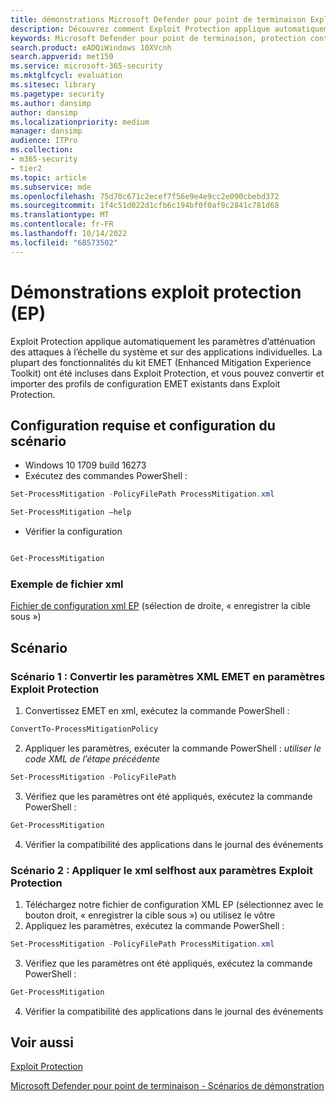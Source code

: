 ```yaml
---
title: démonstrations Microsoft Defender pour point de terminaison Exploit Protection (EP)
description: Découvrez comment Exploit Protection applique automatiquement de nombreux paramètres d’atténuation des attaques à l’échelle du système et sur des applications individuelles.
keywords: Microsoft Defender pour point de terminaison, protection contre l’exploitation du système, kit EMET (Enhanced Mitigation Experience Toolkit), démonstration
search.product: eADQiWindows 10XVcnh
search.appverid: met150
ms.service: microsoft-365-security
ms.mktglfcycl: evaluation
ms.sitesec: library
ms.pagetype: security
ms.author: dansimp
author: dansimp
ms.localizationpriority: medium
manager: dansimp
audience: ITPro
ms.collection:
- m365-security
- tier2
ms.topic: article
ms.subservice: mde
ms.openlocfilehash: 75d70c671c2ecef7f56e9e4e9cc2e090cbebd372
ms.sourcegitcommit: 1f4c51d022d1cfb6c194bf0f0af9c2841c781d68
ms.translationtype: MT
ms.contentlocale: fr-FR
ms.lasthandoff: 10/14/2022
ms.locfileid: "68573502"
---
```

# <a name="exploit-protection-ep-demonstrations"></a>Démonstrations exploit protection (EP)

Exploit Protection applique automatiquement les paramètres d’atténuation des attaques à l’échelle du système et sur des applications individuelles. La plupart des fonctionnalités du kit EMET (Enhanced Mitigation Experience Toolkit) ont été incluses dans Exploit Protection, et vous pouvez convertir et importer des profils de configuration EMET existants dans Exploit Protection.

## <a name="scenario-requirements-and-setup"></a>Configuration requise et configuration du scénario

- Windows 10 1709 build 16273
- Exécutez des commandes PowerShell :

```powershell
Set-ProcessMitigation -PolicyFilePath ProcessMitigation.xml
```

```powershell
Set-ProcessMitigation –help
```

- Vérifier la configuration

```powershell

Get-ProcessMitigation
```

### <a name="sample-xml-file"></a>Exemple de fichier xml

[Fichier de configuration xml EP](https://demo.wd.microsoft.com/Content/ProcessMitigation.xml?) (sélection de droite, « enregistrer la cible sous »)

## <a name="scenario"></a>Scénario

### <a name="scenario-1-convert-emet-xml-to-exploit-protection-settings"></a>Scénario 1 : Convertir les paramètres XML EMET en paramètres Exploit Protection

1. Convertissez EMET en xml, exécutez la commande PowerShell :

```powershell
ConvertTo-ProcessMitigationPolicy
```

2. Appliquer les paramètres, exécuter la commande PowerShell :  *utiliser le code XML de l’étape précédente*

```powershell
Set-ProcessMitigation -PolicyFilePath
```

3. Vérifiez que les paramètres ont été appliqués, exécutez la commande PowerShell :

```powershell
Get-ProcessMitigation
```

4. Vérifier la compatibilité des applications dans le journal des événements

### <a name="scenario-2-apply-selfhost-xml-to-exploit-protection-settings"></a>Scénario 2 : Appliquer le xml selfhost aux paramètres Exploit Protection

1. Téléchargez notre fichier de configuration XML EP (sélectionnez avec le bouton droit, « enregistrer la cible sous ») ou utilisez le vôtre
2. Appliquez les paramètres, exécutez la commande PowerShell :

```powershell
Set-ProcessMitigation -PolicyFilePath ProcessMitigation.xml
```

3. Vérifiez que les paramètres ont été appliqués, exécutez la commande PowerShell :

```powershell
Get-ProcessMitigation
```

4. Vérifier la compatibilité des applications dans le journal des événements

## <a name="see-also"></a>Voir aussi

[Exploit Protection](/windows/threat-protection/windows-defender-exploit-guard/exploit-protection-exploit-guard?ocid=wd-av-demo-ep-bottom)

[Microsoft Defender pour point de terminaison - Scénarios de démonstration](defender-endpoint-demonstrations.md)
